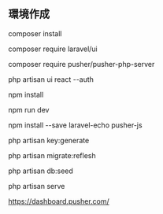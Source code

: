 ## 環境作成
<p>composer install</p>
<p>composer require laravel/ui</p>
<p>composer require pusher/pusher-php-server</p>
<p>php artisan ui react --auth</p>
<p>npm install</p>
<p>npm run dev</p>
<p>npm install --save laravel-echo pusher-js</p>

<p>php artisan key:generate</p>
<p>php artisan migrate:reflesh</p>
<p>php artisan db:seed</p>
<p>php artisan serve</p>

https://dashboard.pusher.com/